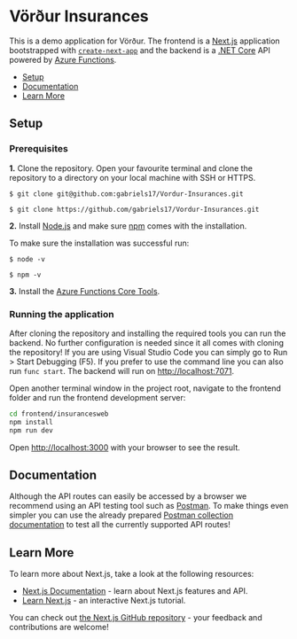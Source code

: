 # Vörður Insurances

This is a demo application for Vörður. The frontend is a [Next.js](https://nextjs.org/) application bootstrapped with [`create-next-app`](https://github.com/vercel/next.js/tree/canary/packages/create-next-app) and the backend is a [.NET Core](https://dotnet.microsoft.com/) API powered by [Azure Functions](https://azure.microsoft.com/en-us/services/functions/).

* [Setup](#setup)
* [Documentation](#documentation)
* [Learn More](#learn-more)

## Setup

### Prerequisites

**1.** Clone the repository. Open your favourite terminal and clone the repository to a directory on your local machine with SSH or HTTPS.

`$ git clone git@github.com:gabriels17/Vordur-Insurances.git`

`$ git clone https://github.com/gabriels17/Vordur-Insurances.git`

**2.** Install [Node.js](https://nodejs.org/en/) and make sure [npm](https://www.npmjs.com/) comes with the installation.

To make sure the installation was successful run:

`$ node -v`

`$ npm -v`

**3.** Install the [Azure Functions Core Tools](https://docs.microsoft.com/en-us/azure/azure-functions/functions-run-local?tabs=windows%2Ccsharp%2Cbash#install-the-azure-functions-core-tools).

### Running the application

After cloning the repository and installing the required tools you can run the backend. No further configuration is needed since it all comes with cloning the repository! If you are using Visual Studio Code you can simply go to Run > Start Debugging (F5). If you prefer to use the command line you can also run `func start`. The backend will run on [http://localhost:7071](http://localhost:7071).

Open another terminal window in the project root, navigate to the frontend folder and run the frontend development server:

```bash
cd frontend/insurancesweb
npm install
npm run dev
```

Open [http://localhost:3000](http://localhost:3000) with your browser to see the result.

## Documentation

Although the API routes can easily be accessed by a browser we recommend using an API testing tool such as [Postman](https://www.postman.com/downloads/). To make things even simpler you can use the already prepared [Postman collection documentation](https://documenter.getpostman.com/view/6487412/TzXzEHng) to test all the currently supported API routes!

## Learn More

To learn more about Next.js, take a look at the following resources:

- [Next.js Documentation](https://nextjs.org/docs) - learn about Next.js features and API.
- [Learn Next.js](https://nextjs.org/learn) - an interactive Next.js tutorial.

You can check out [the Next.js GitHub repository](https://github.com/vercel/next.js/) - your feedback and contributions are welcome!
